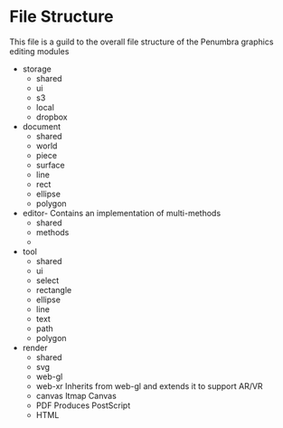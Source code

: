 # File Structure 

This file is a guild to the overall file structure of the Penumbra graphics editing modules

- storage
	- shared
	- ui
	- s3
	- local
	- dropbox
- document
	- shared
	- world
	- piece
	- surface
	- line
	- rect
	- ellipse
	- polygon
- editor- Contains an implementation of multi-methods
	- shared
  - methods
  - 
- tool
	- shared
	- ui
	- select
	- rectangle
	- ellipse
	- line
	- text
	- path
	- polygon
- render
	- shared
	- svg
	- web-gl
	- web-xr Inherits from web-gl and extends it to support AR/VR
	- canvas Itmap Canvas
	- PDF Produces PostScript
	- HTML
 
